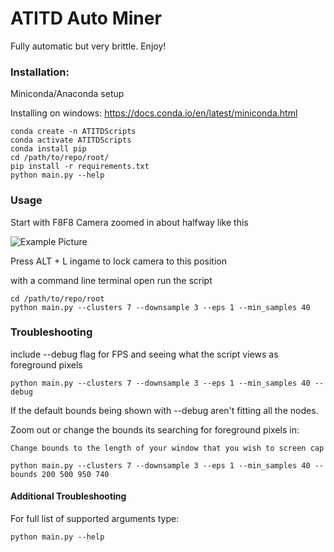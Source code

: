 # ATITD Auto Miner

Fully automatic but very brittle. Enjoy!
 
### Installation:

Miniconda/Anaconda setup

Installing on windows:
https://docs.conda.io/en/latest/miniconda.html
```commandline
conda create -n ATITDScripts
conda activate ATITDScripts
conda install pip
cd /path/to/repo/root/
pip install -r requirements.txt
python main.py --help
```

### Usage
Start with F8F8 Camera zoomed in about halfway like this

![Example Picture](https://i.gyazo.com/909935b73b056ee77cd6ab0a49b32753.jpg)

Press ALT + L ingame to lock camera to this position

with a command line terminal open run the script
```commandline
cd /path/to/repo/root
python main.py --clusters 7 --downsample 3 --eps 1 --min_samples 40
```

### Troubleshooting

include --debug flag for FPS and seeing what the script views as foreground pixels

```commandline
python main.py --clusters 7 --downsample 3 --eps 1 --min_samples 40 --debug
```

If the default bounds being shown with --debug aren't fitting all the nodes. 

Zoom out or change the bounds its searching for foreground pixels in:

```commandline
Change bounds to the length of your window that you wish to screen cap

python main.py --clusters 7 --downsample 3 --eps 1 --min_samples 40 --bounds 200 500 950 740

```

#### Additional Troubleshooting

For full list of supported arguments type:

```commandline
python main.py --help
```
